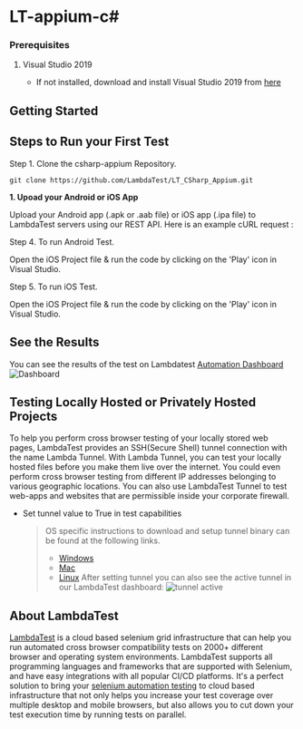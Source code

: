 # LT-appium-c#

### Prerequisites

1. Visual Studio 2019

    - If not installed, download and install Visual Studio 2019 from [here](https://visualstudio.microsoft.com/vs/)

## Getting Started

## Steps to Run your First Test

Step 1. Clone the csharp-appium Repository.

```
git clone https://github.com/LambdaTest/LT_CSharp_Appium.git
```

**1. Upoad your Android or iOS App**

Upload your Android app (.apk or .aab file) or iOS app (.ipa file) to LambdaTest servers using our REST API. Here is an example cURL request :

Step 4. To run Android Test.

Open the iOS Project file & run the code by clicking on the 'Play' icon in Visual Studio.

Step 5. To run iOS Test.

Open the iOS Project file & run the code by clicking on the 'Play' icon in Visual Studio.

## See the Results

You can see the results of the test on Lambdatest [Automation Dashboard](https://automation.lambdatest.com/build)
![Dashboard](https://github.com/LambdaTest/junit-selenium-sample/dashboard)

## Testing Locally Hosted or Privately Hosted Projects

To help you perform cross browser testing of your locally stored web pages, LambdaTest provides an SSH(Secure Shell) tunnel connection with the name Lambda Tunnel. With Lambda Tunnel, you can test your locally hosted files before you make them live over the internet. You could even perform cross browser testing from different IP addresses belonging to various geographic locations. You can also use LambdaTest Tunnel to test web-apps and websites that are permissible inside your corporate firewall.

- Set tunnel value to True in test capabilities
  > OS specific instructions to download and setup tunnel binary can be found at the following links.
  >
  > - [Windows](https://www.lambdatest.com/support/docs/display/TD/Local+Testing+For+Windows)
  > - [Mac](https://www.lambdatest.com/support/docs/display/TD/Local+Testing+For+MacOS)
  > - [Linux](https://www.lambdatest.com/support/docs/display/TD/Local+Testing+For+Linux)
  >   After setting tunnel you can also see the active tunnel in our LambdaTest dashboard:
  >   ![tunnel active](https://github.com/LambdaTest/Robot-Selenium-Sample/blob/master/tutorial-images/tn.PNG)

## About LambdaTest

[LambdaTest](https://www.lambdatest.com/) is a cloud based selenium grid infrastructure that can help you run automated cross browser compatibility tests on 2000+ different browser and operating system environments. LambdaTest supports all programming languages and frameworks that are supported with Selenium, and have easy integrations with all popular CI/CD platforms. It's a perfect solution to bring your [selenium automation testing](https://www.lambdatest.com/selenium-automation) to cloud based infrastructure that not only helps you increase your test coverage over multiple desktop and mobile browsers, but also allows you to cut down your test execution time by running tests on parallel.
